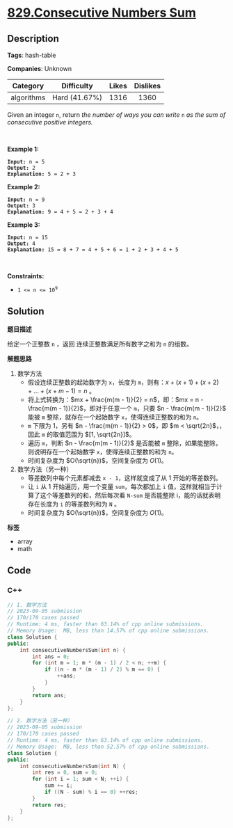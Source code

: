 # [829.Consecutive Numbers Sum](https://leetcode.com/problems/consecutive-numbers-sum/description/)

## Description

**Tags**: hash-table

**Companies**: Unknown

|  Category  |  Difficulty   | Likes | Dislikes |
| :--------: | :-----------: | :---: | :------: |
| algorithms | Hard (41.67%) | 1316  |   1360   |

<p>Given an integer <code>n</code>, return <em>the number of ways you can write </em><code>n</code><em> as the sum of consecutive positive integers.</em></p>
<p>&nbsp;</p>
<p><strong class="example">Example 1:</strong></p>
<pre><code><strong>Input:</strong> n = 5
<strong>Output:</strong> 2
<strong>Explanation:</strong> 5 = 2 + 3</code></pre>
<p><strong class="example">Example 2:</strong></p>
<pre><code><strong>Input:</strong> n = 9
<strong>Output:</strong> 3
<strong>Explanation:</strong> 9 = 4 + 5 = 2 + 3 + 4</code></pre>
<p><strong class="example">Example 3:</strong></p>
<pre><code><strong>Input:</strong> n = 15
<strong>Output:</strong> 4
<strong>Explanation:</strong> 15 = 8 + 7 = 4 + 5 + 6 = 1 + 2 + 3 + 4 + 5</code></pre>
<p>&nbsp;</p>
<p><strong>Constraints:</strong></p>
<ul>
  <li><code>1 &lt;= n &lt;= 10<sup>9</sup></code></li>
</ul>

## Solution

**题目描述**

给定一个正整数 `n` ，返回 连续正整数满足所有数字之和为 `n` 的组数。

**解题思路**

1. 数学方法
   - 假设连续正整数的起始数字为 `x`，长度为 `m`，则有：$x + (x + 1) + (x + 2) + ... + (x + m - 1) = n$ 。
   - 将上式转换为：$mx + \frac{m(m - 1)}{2} = n$，即：$mx = n - \frac{m(m - 1)}{2}$，即对于任意一个 `m`，只要 $n - \frac{m(m - 1)}{2}$ 能被 `m` 整除，就存在一个起始数字 `x`，使得连续正整数的和为 `n`。
   - `m` 下限为 1，另有 $n - \frac{m(m - 1)}{2} > 0$，即 $m < \sqrt{2n}$，，因此 `m` 的取值范围为 $[1, \sqrt{2n}]$。
   - 遍历 `m`，判断 $n - \frac{m(m - 1)}{2}$ 是否能被 `m` 整除，如果能整除，则说明存在一个起始数字 `x`，使得连续正整数的和为 `n`。
   - 时间复杂度为 $O(\sqrt{n})$，空间复杂度为 $O(1)$。
2. 数学方法（另一种）
   - 等差数列中每个元素都减去 `x - 1`，这样就变成了从 1 开始的等差数列。
   - 让 `i` 从 1 开始遍历，用一个变量 `sum`，每次都加上 `i` 值，这样就相当于计算了这个等差数列的和，然后每次看 `N-sum` 是否能整除 i，能的话就表明存在长度为 `i` 的等差数列和为 `N` 。
   - 时间复杂度为 $O(\sqrt{n})$，空间复杂度为 $O(1)$。

**标签**

- array
- math

<!-- code start -->
## Code

### C++

```cpp
// 1. 数学方法
// 2023-09-05 submission
// 170/170 cases passed
// Runtime: 4 ms, faster than 63.14% of cpp online submissions.
// Memory Usage:  MB, less than 14.57% of cpp online submissions.
class Solution {
public:
    int consecutiveNumbersSum(int n) {
        int ans = 0;
        for (int m = 1; m * (m - 1) / 2 < n; ++m) {
            if ((n - m * (m - 1) / 2) % m == 0) {
                ++ans;
            }
        }
        return ans;
    }
};
```

```cpp
// 2. 数学方法（另一种）
// 2023-09-05 submission
// 170/170 cases passed
// Runtime: 4 ms, faster than 63.14% of cpp online submissions.
// Memory Usage:  MB, less than 52.57% of cpp online submissions.
class Solution {
public:
    int consecutiveNumbersSum(int N) {
        int res = 0, sum = 0;
        for (int i = 1; sum < N; ++i) {
            sum += i;
            if ((N - sum) % i == 0) ++res;
        }
        return res;
    }
};
```

<!-- code end -->
